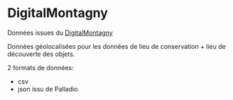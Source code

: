 # DigitalMontagny
Données issues du [DigitalMontagny](hht://digitalmontagny.inha.fr)

Données géolocalisées pour les données de lieu de conservation + lieu de découverte des objets.

2 formats de données:
- csv
- json issu de Palladio.


